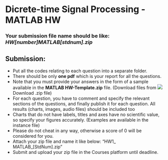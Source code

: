 # Dicrete-time Signal Processing - MATLAB HW
### Your submission file name should be like: *HW[number]_MATLAB_[stdnum].zip*


## Submission:
- Put all the codes relating to each question into a separate folder.
- There should be only **one pdf** which is your report for all the questions.
- Note that you must provide your answers in the form of a sample available in the
**MATLAB HW-Template.zip** file. (Download files from <img src="https://render.githubusercontent.com/render/math?math={\color{Green}Code>}">Download .zip file)
- For each question, you have to comment and specify the
relevant sections of the questions, and finally publish it for each question. All
results (charts, images, audio files) should be included too
- Charts that do not have labels, titles and axes have no scientific value, so specify
your figures accurately. (Examples are available in the instance file)
- Please do not cheat in any way, otherwise a score of 0 will be considered for you.
- Attach your zip file and name it like below: “HW1_ MATLAB_[StdNum].zip”
- Submit and upload your zip file in the Courses platform until deadline.


















